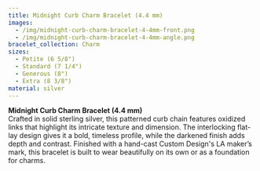 ```yaml
---
title: Midnight Curb Charm Bracelet (4.4 mm)
images:
  - /img/midnight-curb-charm-bracelet-4-4mm-front.png
  - /img/midnight-curb-charm-bracelet-4-4mm-angle.png
bracelet_collection: Charm
sizes:
  - Petite (6 5/8")
  - Standard (7 1/4")
  - Generous (8")
  - Extra (8 3/8")
material: silver
---
```

**Midnight Curb Charm Bracelet (4.4 mm)**\
Crafted in solid sterling silver, this patterned curb chain features oxidized links that highlight its intricate texture and dimension. The interlocking flat-lay design gives it a bold, timeless profile, while the darkened finish adds depth and contrast. Finished with a hand-cast Custom Design's LA maker’s mark, this bracelet is built to wear beautifully on its own or as a foundation for charms.